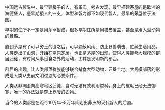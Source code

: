 中国远古传说中，最早建房子的人，有巢氏。考古发现，最早搭建茅屋的是欧洲的海德堡人，是早期猿人的一支，体型和智力都不如现代智人。最早的茅屋位于法国。

早期的住所不一定是用茅草搭成，很多早期住所是用兽皮覆盖，甚至是用大型动物的骨骼。

直到茅屋有了可以夯土的强之后，可以遮蔽风雨、防止野兽袭击、贮藏生活用品，人类走出了山洞，开始在平原定居。也正是茅屋的出现，使得人类能够大规模的群居迁徙，有时间从事觅食之外的活动，尤其是发明新的东西。

群居的出现，让人类部落群族能够联合捕食大型动物，开垦土地。大规模部落的形成是人类从史前文明过渡的必要条件。

人类从非洲走向高寒地区迁徙，当时无法有效利用燃料，身上的皮毛已经无法御寒，唯一的办法就是穿上保暖的衣物。

当今的人类都是在距今10万年~5万年间走出非洲的现代智人的后裔。
